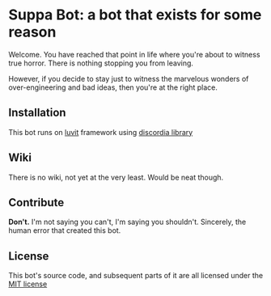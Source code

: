 # Suppa Bot: a bot that exists for some reason

Welcome.
You have reached that point in life where you're about to witness true horror.
There is nothing stopping you from leaving.

However,
if you decide to stay just to witness the marvelous wonders of over-engineering and bad ideas,
then you're at the right place.

## Installation

This bot runs on [luvit](https://luvit.io) framework using [discordia library](https://github.com/SinisterRectus/discordia)

## Wiki

There is no wiki, not yet at the very least.
Would be neat though.

## Contribute

**Don't.**
I'm not saying you can't, I'm saying you shouldn't.
Sincerely, the human error that created this bot.

## License

This bot's source code, and subsequent parts of it are all licensed under the [MIT license](https://mit-license.org)

